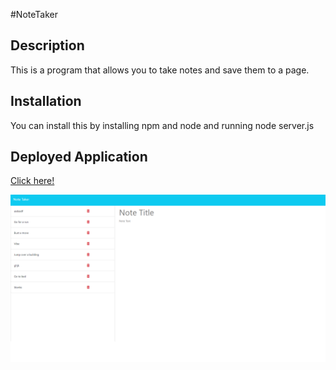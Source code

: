 #NoteTaker

## Description

This is a program that allows you to take notes and save them to a page.

## Installation

You can install this by installing npm and node and running node server.js

## Deployed Application

[Click here!](https://bunggoylearn.github.io/NoteTaker)

![Screenshot](screenshot.png)
